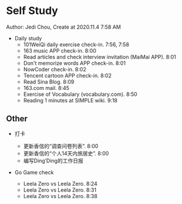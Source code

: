 # Self Study

Author: Jedi Chou, Create at 2020.11.4 7:58 AM

* Daily study
  * 101WeiQi daily exercise check-in. 7:56, 7:58
  * 163 music APP check-in. 8:00
  * Read articles and check interview invitation (MaiMai APP). 8:01
  * Don't memorize words APP check-in. 8:01
  * NowCoder check-in. 8:02
  * Tencent cartoon APP check-in. 8:02
  * Read Sina Blog. 8:09
  * 163.com mail. 8:45
  * Exercise of Vocabulary (vocabulary.com). 8:50
  * Reading 1 minutes at SIMPLE wiki. 9:18

## Other

* 打卡
  * 更新香信的“调查问卷列表”. 8:00
  * 更新香信的“个人14天内旅居史”. 8:00
  * 编写Ding’Ding的工作日报

* Go Game check
  * Leela Zero vs Leela Zero. 8:24
  * Leela Zero vs Leela Zero. 8:31
  * Leela Zero vs Leela Zero. 8:38
